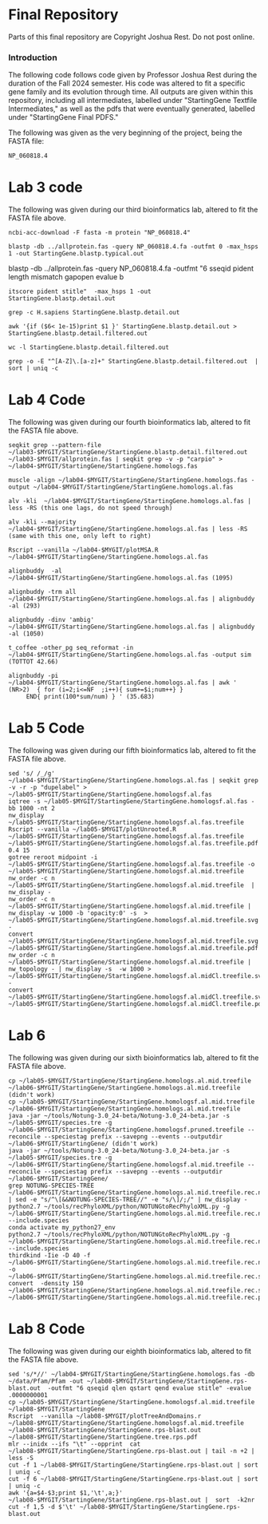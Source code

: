 # Final Repository
Parts of this final repository are Copyright Joshua Rest. Do not post online.

### Introduction
The following code follows code given by Professor Joshua Rest during the duration of the Fall 2024 semester. His code was altered to fit a specific gene family and its evolution through time. All outputs are given within this repository, including all intermediates, labelled under "StartingGene Textfile Intermediates," as well as the pdfs that were eventually generated, labelled under "StartingGene Final PDFS."

The following was given as the very beginning of the project, being the FASTA file:
```
NP_060818.4
```

# Lab 3 code

The following was given during our third bioinformatics lab, altered to fit the FASTA file above.

```
ncbi-acc-download -F fasta -m protein "NP_060818.4"
```

```
blastp -db ../allprotein.fas -query NP_060818.4.fa -outfmt 0 -max_hsps 1 -out StartingGene.blastp.typical.out

```
blastp -db ../allprotein.fas -query NP_060818.4.fa  -outfmt "6 sseqid pident length mismatch gapopen evalue b

```
itscore pident stitle"  -max_hsps 1 -out StartingGene.blastp.detail.out
```

```
grep -c H.sapiens StartingGene.blastp.detail.out
```

```
awk '{if ($6< 1e-15)print $1 }' StartingGene.blastp.detail.out > StartingGene.blastp.detail.filtered.out
```

```
wc -l StartingGene.blastp.detail.filtered.out
```

```
grep -o -E "^[A-Z]\.[a-z]+" StartingGene.blastp.detail.filtered.out  | sort | uniq -c
```


# Lab 4 Code
The following was given during our fourth bioinformatics lab, altered to fit the FASTA file above.

```
seqkit grep --pattern-file ~/lab03-$MYGIT/StartingGene/StartingGene.blastp.detail.filtered.out ~/lab03-$MYGIT/allprotein.fas | seqkit grep -v -p "carpio" > ~/lab04-$MYGIT/StartingGene/StartingGene.homologs.fas
```

```
muscle -align ~/lab04-$MYGIT/StartingGene/StartingGene.homologs.fas -output ~/lab04-$MYGIT/StartingGene/StartingGene.homologs.al.fas
```

```
alv -kli  ~/lab04-$MYGIT/StartingGene/StartingGene.homologs.al.fas | less -RS (this one lags, do not speed through)
```

```
alv -kli --majority ~/lab04-$MYGIT/StartingGene/StartingGene.homologs.al.fas | less -RS (same with this one, only left to right)
```

```
Rscript --vanilla ~/lab04-$MYGIT/plotMSA.R  ~/lab04-$MYGIT/StartingGene/StartingGene.homologs.al.fas
```

```
alignbuddy  -al  ~/lab04-$MYGIT/StartingGene/StartingGene.homologs.al.fas (1095)
```

```
alignbuddy -trm all  ~/lab04-$MYGIT/StartingGene/StartingGene.homologs.al.fas | alignbuddy  -al (293)
```

```
alignbuddy -dinv 'ambig' ~/lab04-$MYGIT/StartingGene/StartingGene.homologs.al.fas | alignbuddy  -al (1050)
```

```
t_coffee -other_pg seq_reformat -in ~/lab04-$MYGIT/StartingGene/StartingGene.homologs.al.fas -output sim (TOTTOT 42.66)
```

```
alignbuddy -pi ~/lab04-$MYGIT/StartingGene/StartingGene.homologs.al.fas | awk ' (NR>2)  { for (i=2;i<=NF  ;i++){ sum+=$i;num++} }
     END{ print(100*sum/num) } ' (35.683)
```


# Lab 5 Code
The following was given during our fifth bioinformatics lab, altered to fit the FASTA file above.

```
sed 's/ /_/g'  ~/lab04-$MYGIT/StartingGene/StartingGene.homologs.al.fas | seqkit grep -v -r -p "dupelabel" >  ~/lab05-$MYGIT/StartingGene/StartingGene.homologsf.al.fas
iqtree -s ~/lab05-$MYGIT/StartingGene/StartingGene.homologsf.al.fas -bb 1000 -nt 2
nw_display ~/lab05-$MYGIT/StartingGene/StartingGene.homologsf.al.fas.treefile
Rscript --vanilla ~/lab05-$MYGIT/plotUnrooted.R  ~/lab05-$MYGIT/StartingGene/StartingGene.homologsf.al.fas.treefile ~/lab05-$MYGIT/StartingGene/StartingGene.homologsf.al.fas.treefile.pdf 0.4 15
gotree reroot midpoint -i ~/lab05-$MYGIT/StartingGene/StartingGene.homologsf.al.fas.treefile -o ~/lab05-$MYGIT/StartingGene/StartingGene.homologsf.al.mid.treefile
nw_order -c n ~/lab05-$MYGIT/StartingGene/StartingGene.homologsf.al.mid.treefile  | nw_display -
nw_order -c n ~/lab05-$MYGIT/StartingGene/StartingGene.homologsf.al.mid.treefile | nw_display -w 1000 -b 'opacity:0' -s  >  ~/lab05-$MYGIT/StartingGene/StartingGene.homologsf.al.mid.treefile.svg -
convert  ~/lab05-$MYGIT/StartingGene/StartingGene.homologsf.al.mid.treefile.svg  ~/lab05-$MYGIT/StartingGene/StartingGene.homologsf.al.mid.treefile.pdf
nw_order -c n ~/lab05-$MYGIT/StartingGene/StartingGene.homologsf.al.mid.treefile | nw_topology - | nw_display -s  -w 1000 > ~/lab05-$MYGIT/StartingGene/StartingGene.homologsf.al.midCl.treefile.svg -
convert ~/lab05-$MYGIT/StartingGene/StartingGene.homologsf.al.midCl.treefile.svg ~/lab05-$MYGIT/StartingGene/StartingGene.homologsf.al.midCl.treefile.pdf
```

# Lab 6
The following was given during our sixth bioinformatics lab, altered to fit the FASTA file above.

```
cp ~/lab05-$MYGIT/StartingGene/StartingGene.homologs.al.mid.treefile ~/lab06-$MYGIT/StartingGene/StartingGene.homologs.al.mid.treefile (didn't work)
cp ~/lab05-$MYGIT/StartingGene/StartingGene.homologsf.al.mid.treefile ~/lab06-$MYGIT/StartingGene/StartingGene.homologs.al.mid.treefile
java -jar ~/tools/Notung-3.0_24-beta/Notung-3.0_24-beta.jar -s ~/lab05-$MYGIT/species.tre -g ~/lab06-$MYGIT/StartingGene/StartingGene.homologsf.pruned.treefile --reconcile --speciestag prefix --savepng --events --outputdir ~/lab06-$MYGIT/StartingGene/ (didn't work)
java -jar ~/tools/Notung-3.0_24-beta/Notung-3.0_24-beta.jar -s ~/lab05-$MYGIT/species.tre -g ~/lab06-$MYGIT/StartingGene/StartingGene.homologsf.al.mid.treefile --reconcile --speciestag prefix --savepng --events --outputdir ~/lab06-$MYGIT/StartingGene/
grep NOTUNG-SPECIES-TREE ~/lab06-$MYGIT/StartingGene/StartingGene.homologs.al.mid.treefile.rec.ntg | sed -e "s/^\[&&NOTUNG-SPECIES-TREE//" -e "s/\]/;/" | nw_display -
python2.7 ~/tools/recPhyloXML/python/NOTUNGtoRecPhyloXML.py -g ~/lab06-$MYGIT/StartingGene/StartingGene.homologs.al.mid.treefile.rec.ntg --include.species
conda activate my_python27_env
python2.7 ~/tools/recPhyloXML/python/NOTUNGtoRecPhyloXML.py -g ~/lab06-$MYGIT/StartingGene/StartingGene.homologs.al.mid.treefile.rec.ntg --include.species
thirdkind -Iie -D 40 -f ~/lab06-$MYGIT/StartingGene/StartingGene.homologs.al.mid.treefile.rec.ntg.xml -o  ~/lab06-$MYGIT/StartingGene/StartingGene.homologs.al.mid.treefile.rec.svg
convert  -density 150 ~/lab06-$MYGIT/StartingGene/StartingGene.homologs.al.mid.treefile.rec.svg ~/lab06-$MYGIT/StartingGene/StartingGene.homologs.al.mid.treefile.rec.pdf
```


# Lab 8 Code 
The following was given during our eighth bioinformatics lab, altered to fit the FASTA file above.

```
sed 's/*//' ~/lab04-$MYGIT/StartingGene/StartingGene.homologs.fas -db ~/data/Pfam/Pfam -out ~/lab08-$MYGIT/StartingGene/StartingGene.rps-blast.out  -outfmt "6 qseqid qlen qstart qend evalue stitle" -evalue .0000000001
cp ~/lab05-$MYGIT/StartingGene/StartingGene.homologsf.al.mid.treefile ~/lab08-$MYGIT/StartingGene
Rscript  --vanilla ~/lab08-$MYGIT/plotTreeAndDomains.r ~/lab08-$MYGIT/StartingGene/StartingGene.homologsf.al.mid.treefile ~/lab08-$MYGIT/StartingGene/StartingGene.rps-blast.out ~/lab08-$MYGIT/StartingGene/StartingGene.tree.rps.pdf
mlr --inidx --ifs "\t" --opprint  cat ~/lab08-$MYGIT/StartingGene/StartingGene.rps-blast.out | tail -n +2 | less -S
cut -f 1 ~/lab08-$MYGIT/StartingGene/StartingGene.rps-blast.out | sort | uniq -c
cut -f 6 ~/lab08-$MYGIT/StartingGene/StartingGene.rps-blast.out | sort | uniq -c
awk '{a=$4-$3;print $1,'\t',a;}' ~/lab08-$MYGIT/StartingGene/StartingGene.rps-blast.out |  sort  -k2nr
cut -f 1,5 -d $'\t' ~/lab08-$MYGIT/StartingGene/StartingGene.rps-blast.out 
```